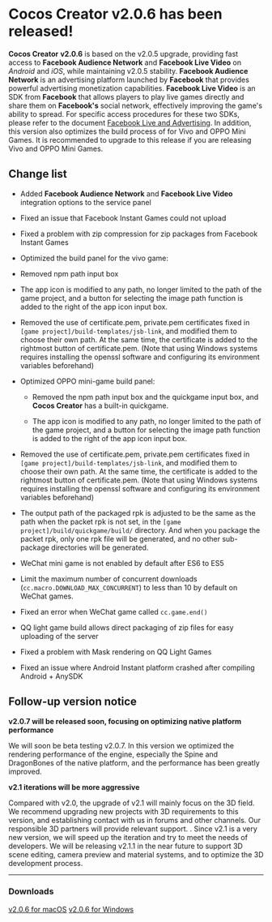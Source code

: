# __Cocos Creator__ v2.0.6 has been released!

__Cocos Creator__ __v2.0.6__ is based on the v2.0.5 upgrade, providing fast access to **Facebook Audience Network** and **Facebook Live Video** on *Android* and *iOS*, while maintaining v2.0.5 stability. __Facebook Audience Network__ is an advertising platform launched by __Facebook__ that provides powerful advertising monetization capabilities. __Facebook Live Video__ is an SDK from __Facebook__ that allows players to play live games directly and share them on __Facebook's__ social network, effectively improving the game's ability to spread. For specific access procedures for these two SDKs, please refer to the document [Facebook Live and Advertising](https://docs.cocos.com/creator/manual/en/sdk/fb-an-and-live.html). In addition, this version also optimizes the build process of for Vivo and OPPO Mini Games. It is recommended to upgrade to this release if you are releasing Vivo and OPPO Mini Games.

## Change list

- Added **Facebook Audience Network** and **Facebook Live Video** integration options to the service panel

- Fixed an issue that Facebook Instant Games could not upload

- Fixed a problem with zip compression for zip packages from Facebook Instant Games

- Optimized the build panel for the vivo game:

- Removed npm path input box

- The app icon is modified to any path, no longer limited to the path of the game project, and a button for selecting the image path function is added to the right of the app icon input box.

- Removed the use of certificate.pem, private.pem certificates fixed in `[game project]/build-templates/jsb-link`, and modified them to choose their own path. At the same time, the certificate is added to the rightmost button of certificate.pem. (Note that using Windows systems requires installing the openssl software and configuring its environment variables beforehand)

- Optimized OPPO mini-game build panel:

  - Removed the npm path input box and the quickgame input box, and __Cocos Creator__ has a built-in quickgame.

  - The app icon is modified to any path, no longer limited to the path of the game project, and a button for selecting the image path function is added to the right of the app icon input box.

- Removed the use of certificate.pem, private.pem certificates fixed in `[game project]/build-templates/jsb-link`, and modified them to choose their own path. At the same time, the certificate is added to the rightmost button of certificate.pem. (Note that using Windows systems requires installing the openssl software and configuring its environment variables beforehand)

- The output path of the packaged rpk is adjusted to be the same as the path when the packet rpk is not set, in the `[game project]/build/quickgame/build/` directory. And when you package the packet rpk, only one rpk file will be generated, and no other sub-package directories will be generated.

- WeChat mini game is not enabled by default after ES6 to ES5

- Limit the maximum number of concurrent downloads (`cc.macro.DOWNLOAD_MAX_CONCURRENT`) to less than 10 by default on WeChat games.

- Fixed an error when WeChat game called `cc.game.end()`

- QQ light game build allows direct packaging of zip files for easy uploading of the server

- Fixed a problem with Mask rendering on QQ Light Games

- Fixed an issue where Android Instant platform crashed after compiling Android + AnySDK

## Follow-up version notice

**v2.0.7 will be released soon, focusing on optimizing native platform performance**

We will soon be beta testing v2.0.7. In this version we optimized the rendering performance of the engine, especially the Spine and DragonBones of the native platform, and the performance has been greatly improved.

**v2.1 iterations will be more aggressive**

Compared with v2.0, the upgrade of v2.1 will mainly focus on the 3D field. We recommend upgrading new projects with 3D requirements to this version, and establishing contact with us in forums and other channels. Our responsible 3D partners will provide relevant support. . Since v2.1 is a very new version, we will speed up the iteration and try to meet the needs of developers. We will be releasing v2.1.1 in the near future to support 3D scene editing, camera preview and material systems, and to optimize the 3D development process.

----------
### Downloads
[v2.0.6 for macOS](http://cocos2d-x.org/filedown/CocosCreator_v2.0.6_mac)
[v2.0.6 for Windows](http://cocos2d-x.org/filedown/CocosCreator_v2.0.6_win)

